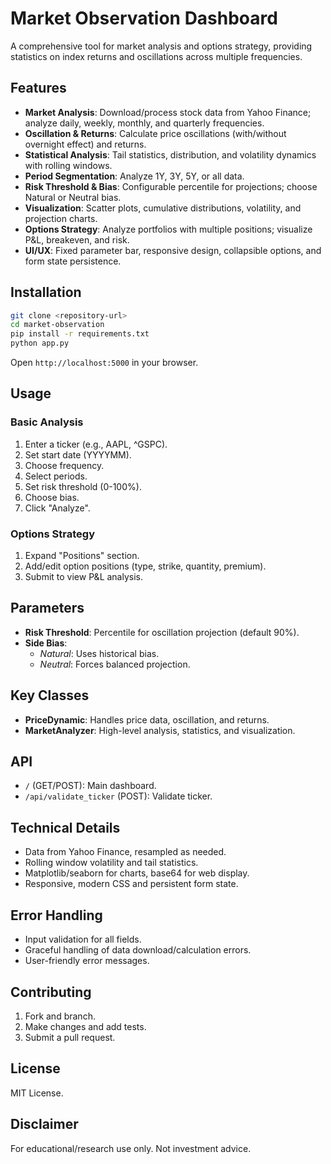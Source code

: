 # Market Observation Dashboard

A comprehensive tool for market analysis and options strategy, providing statistics on index returns and oscillations across multiple frequencies.

## Features

- **Market Analysis**: Download/process stock data from Yahoo Finance; analyze daily, weekly, monthly, and quarterly frequencies.
- **Oscillation & Returns**: Calculate price oscillations (with/without overnight effect) and returns.
- **Statistical Analysis**: Tail statistics, distribution, and volatility dynamics with rolling windows.
- **Period Segmentation**: Analyze 1Y, 3Y, 5Y, or all data.
- **Risk Threshold & Bias**: Configurable percentile for projections; choose Natural or Neutral bias.
- **Visualization**: Scatter plots, cumulative distributions, volatility, and projection charts.
- **Options Strategy**: Analyze portfolios with multiple positions; visualize P&L, breakeven, and risk.
- **UI/UX**: Fixed parameter bar, responsive design, collapsible options, and form state persistence.

## Installation

```bash
git clone <repository-url>
cd market-observation
pip install -r requirements.txt
python app.py
```
Open `http://localhost:5000` in your browser.

## Usage

### Basic Analysis
1. Enter a ticker (e.g., AAPL, ^GSPC).
2. Set start date (YYYYMM).
3. Choose frequency.
4. Select periods.
5. Set risk threshold (0-100%).
6. Choose bias.
7. Click "Analyze".

### Options Strategy
1. Expand "Positions" section.
2. Add/edit option positions (type, strike, quantity, premium).
3. Submit to view P&L analysis.

## Parameters

- **Risk Threshold**: Percentile for oscillation projection (default 90%).
- **Side Bias**: 
  - *Natural*: Uses historical bias.
  - *Neutral*: Forces balanced projection.

## Key Classes

- **PriceDynamic**: Handles price data, oscillation, and returns.
- **MarketAnalyzer**: High-level analysis, statistics, and visualization.

## API

- `/` (GET/POST): Main dashboard.
- `/api/validate_ticker` (POST): Validate ticker.

## Technical Details

- Data from Yahoo Finance, resampled as needed.
- Rolling window volatility and tail statistics.
- Matplotlib/seaborn for charts, base64 for web display.
- Responsive, modern CSS and persistent form state.

## Error Handling

- Input validation for all fields.
- Graceful handling of data download/calculation errors.
- User-friendly error messages.

## Contributing

1. Fork and branch.
2. Make changes and add tests.
3. Submit a pull request.

## License

MIT License.

## Disclaimer

For educational/research use only. Not investment advice.
